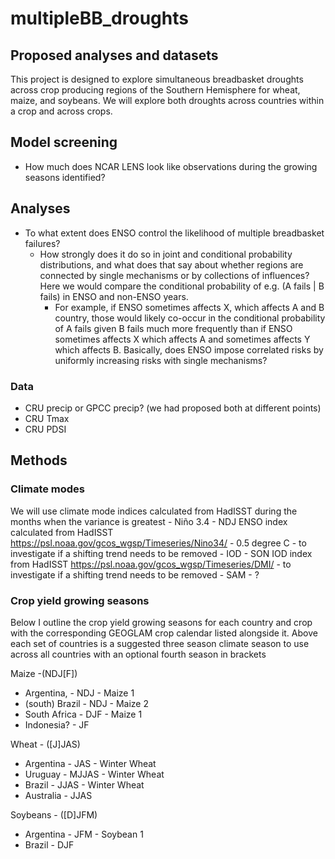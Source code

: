 # multipleBB_droughts

## Proposed analyses and datasets
This project is designed to explore simultaneous breadbasket droughts across crop producing regions of the Southern Hemisphere for wheat, maize, and soybeans. We will explore both droughts across countries within a crop and across crops.

## Model screening
- How much does NCAR LENS look like observations during the growing seasons identified?

## Analyses
 - To what extent does ENSO control the likelihood of multiple breadbasket failures?
	- How strongly does it do so in joint and conditional probability distributions, and what does that say about whether regions are connected by single mechanisms or by collections of influences? Here we would compare the conditional probability of e.g. (A fails | B fails) in ENSO and non-ENSO years.
		- For example, if ENSO sometimes affects X, which affects A and B country, those would likely co-occur in the conditional probability of A fails given B fails much more frequently than if ENSO sometimes affects X which affects A and sometimes affects Y which affects B. Basically, does ENSO impose correlated risks by uniformly increasing risks with single mechanisms?

### Data
- CRU precip or GPCC precip? (we had proposed both at different points)
- CRU Tmax
- CRU PDSI



## Methods
### Climate modes
We will use climate mode indices calculated from HadISST during the months when the variance is greatest
	- Niño 3.4 - NDJ ENSO index calculated from HadISST https://psl.noaa.gov/gcos_wgsp/Timeseries/Nino34/
 		- 0.5 degree C
   		- to investigate if a shifting trend needs to be removed
	- IOD - SON IOD index from HadISST https://psl.noaa.gov/gcos_wgsp/Timeseries/DMI/
 		- to investigate if a shifting trend needs to be removed
	- SAM - ?

### Crop yield growing seasons
Below I outline the crop yield growing seasons for each country and crop with the corresponding GEOGLAM crop calendar listed alongside it. Above each set of countries is a suggested three season climate season to use across all countries with an optional fourth season in brackets
 
Maize -(NDJ[F]) <br> 
- Argentina, - NDJ - Maize 1 <br> 
- (south) Brazil - NDJ - Maize 2 <br> 
- South Africa - DJF - Maize 1 <br> 
- Indonesia? - JF <br> 

Wheat - ([J]JAS) <br> 
- Argentina - JAS - Winter Wheat <br> 
- Uruguay - MJJAS - Winter Wheat <br> 
- Brazil - JJAS - Winter Wheat <br> 
- Australia - JJAS <br> 

Soybeans - ([D]JFM) <br> 
- Argentina - JFM - Soybean 1 <br> 
- Brazil - DJF <br> 


